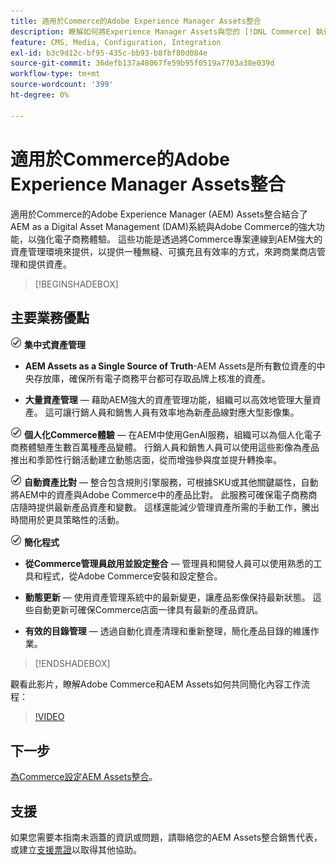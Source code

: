 ```yaml
---
title: 適用於Commerce的Adobe Experience Manager Assets整合
description: 瞭解如何將Experience Manager Assets與您的 [!DNL Commerce] 執行個體整合，以存取您商店中使用的無數媒體資產。
feature: CMS, Media, Configuration, Integration
exl-id: b3c9d12c-bf95-435c-bb93-b8fbf80d084e
source-git-commit: 36defb137a48067fe59b95f0519a7703a38e039d
workflow-type: tm+mt
source-wordcount: '399'
ht-degree: 0%

---
```


# 適用於Commerce的Adobe Experience Manager Assets整合

適用於Commerce的Adobe Experience Manager (AEM) Assets整合結合了AEM as a Digital Asset Management (DAM)系統與Adobe Commerce的強大功能，以強化電子商務體驗。 這些功能是透過將Commerce專案連線到AEM強大的資產管理環境來提供，以提供一種無縫、可擴充且有效率的方式，來跨商業商店管理和提供資產。

>[!BEGINSHADEBOX]

## 主要業務優點

![檢查](assets/icon-check.png) **集中式資產管理**

- **AEM Assets as a Single Source of Truth**-AEM Assets是所有數位資產的中央存放庫，確保所有電子商務平台都可存取品牌上核准的資產。

- **大量資產管理** — 藉助AEM強大的資產管理功能，組織可以高效地管理大量資產。 這可讓行銷人員和銷售人員有效率地為新產品線對應大型影像集。

![檢查](assets/icon-check.png) **個人化Commerce體驗** — 在AEM中使用GenAI服務，組織可以為個人化電子商務體驗產生數百萬種產品變體。 行銷人員和銷售人員可以使用這些影像為產品推出和季節性行銷活動建立動態店面，從而增強參與度並提升轉換率。

![檢查](assets/icon-check.png) **自動資產比對** — 整合包含規則引擎服務，可根據SKU或其他關鍵屬性，自動將AEM中的資產與Adobe Commerce中的產品比對。 此服務可確保電子商務商店隨時提供最新產品資產和變數。 這樣還能減少管理資產所需的手動工作，騰出時間用於更具策略性的活動。

![檢查](assets/icon-check.png) **簡化程式**

- **從Commerce管理員啟用並設定整合** — 管理員和開發人員可以使用熟悉的工具和程式，從Adobe Commerce安裝和設定整合。

- **動態更新** — 使用資產管理系統中的最新變更，讓產品影像保持最新狀態。 這些自動更新可確保Commerce店面一律具有最新的產品資訊。

- **有效的目錄管理** — 透過自動化資產清理和重新整理，簡化產品目錄的維護作業。

>[!ENDSHADEBOX]

觀看此影片，瞭解Adobe Commerce和AEM Assets如何共同簡化內容工作流程：

>[!VIDEO](https://video.tv.adobe.com/v/3447900?captions=chi_hant)

## 下一步

[為Commerce設定AEM Assets整合](aem-assets-getting-started.md)。

## 支援

如果您需要本指南未涵蓋的資訊或問題，請聯絡您的AEM Assets整合銷售代表，或建立[支援票證](https://experienceleague.adobe.com/docs/commerce-knowledge-base/kb/help-center-guide/magento-help-center-user-guide.html?lang=zh-Hant#submit-ticket)以取得其他協助。
